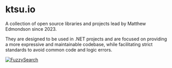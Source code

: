 # ktsu.io

A collection of open source libraries and projects lead by Matthew Edmondson since 2023.

They are designed to be used in .NET projects and are focused on providing a more expressive and maintainable codebase, while facilitating strict standards to avoid common code and logic errors.

[![FuzzySearch](https://github.com/ktsu-io/FuzzySearch/actions/workflows/dotnet.yml/badge.svg)](https://github.com/ktsu-io/FuzzySearch/actions/workflows/dotnet.yml)
